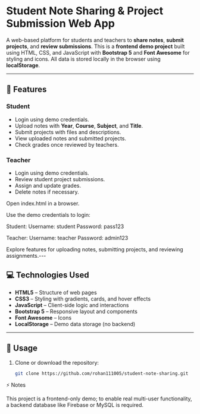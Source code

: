 # Student Note Sharing & Project Submission Web App

A web-based platform for students and teachers to **share notes**, **submit projects**, and **review submissions**. This is a **frontend demo project** built using HTML, CSS, and JavaScript with **Bootstrap 5** and **Font Awesome** for styling and icons. All data is stored locally in the browser using **localStorage**.

---

## 📝 Features

### Student
- Login using demo credentials.
- Upload notes with **Year**, **Course**, **Subject**, and **Title**.
- Submit projects with files and descriptions.
- View uploaded notes and submitted projects.
- Check grades once reviewed by teachers.

### Teacher
- Login using demo credentials.
- Review student project submissions.
- Assign and update grades.
- Delete notes if necessary.

Open index.html in a browser.

Use the demo credentials to login:

Student:
Username: student
Password: pass123

Teacher:
Username: teacher
Password: admin123

Explore features for uploading notes, submitting projects, and reviewing assignments.---

## 💻 Technologies Used
- **HTML5** – Structure of web pages
- **CSS3** – Styling with gradients, cards, and hover effects
- **JavaScript** – Client-side logic and interactions
- **Bootstrap 5** – Responsive layout and components
- **Font Awesome** – Icons
- **LocalStorage** – Demo data storage (no backend)

---

## 🚀 Usage
1. Clone or download the repository:
   ```bash
   git clone https://github.com/rohan111005/student-note-sharing.git

⚡ Notes

This project is a frontend-only demo; to enable real multi-user functionality, a backend database like Firebase or MySQL is required.
